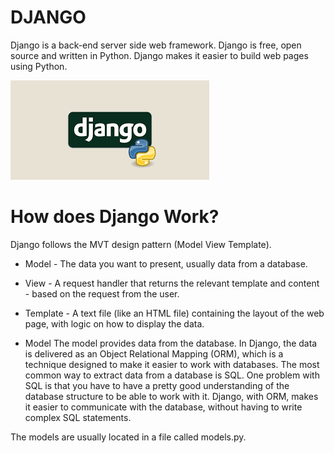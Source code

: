 # DJANGO
Django is a back-end server side web framework.
Django is free, open source and written in Python.
Django makes it easier to build web pages using Python.

![img](https://github.com/RAJGUPTA28/Django-Backend/blob/main/IMG/DJ.png)

# How does Django Work?
Django follows the MVT design pattern (Model View Template).

- Model - The data you want to present, usually data from a database.
- View - A request handler that returns the relevant template and content - based on the request from the user.
- Template - A text file (like an HTML file) containing the layout of the web page, with logic on how to display the data.


- Model
The model provides data from the database.
In Django, the data is delivered as an Object Relational Mapping (ORM), which is a technique designed to make it easier to work with databases.
The most common way to extract data from a database is SQL. One problem with SQL is that you have to have a pretty good understanding of the database structure to be able to work with it.
Django, with ORM, makes it easier to communicate with the database, without having to write complex SQL statements.

The models are usually located in a file called models.py.

